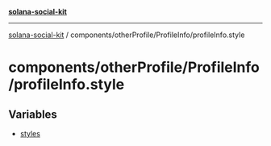 [**solana-social-kit**](../../../../README.md)

***

[solana-social-kit](../../../../README.md) / components/otherProfile/ProfileInfo/profileInfo.style

# components/otherProfile/ProfileInfo/profileInfo.style

## Variables

- [styles](variables/styles.md)
